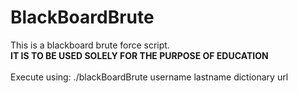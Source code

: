 # BlackBoardBrute
This is a blackboard brute force script. <br>
**IT IS TO BE USED SOLELY FOR THE PURPOSE OF EDUCATION**<br><br>
Execute using: ./blackBoardBrute username lastname dictionary url
